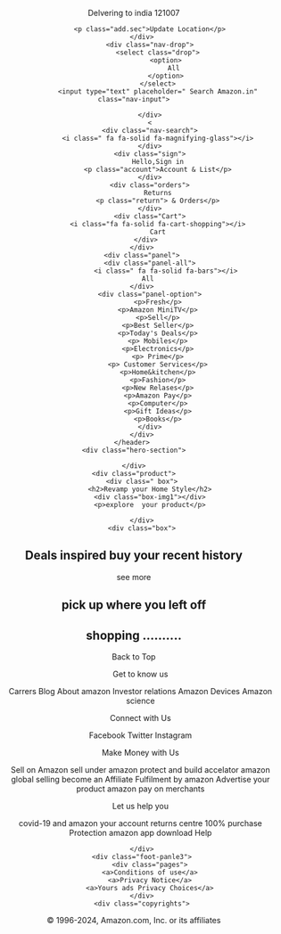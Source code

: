 <!DOCTYPE html>
<html lang="en">
<head>
    <meta charset="UTF-8">
    <meta name="viewport" content="width=device-width, initial-scale=1.0">
    <title>amazon.in</title>
    <link rel="stylesheet" href="style.css">
    <link rel="stylesheet" href="https://cdnjs.cloudflare.com/ajax/libs/font-awesome/6.5.2/css/all.min.css" integrity="sha512-SnH5WK+bZxgPHs44uWIX+LLJAJ9/2PkPKZ5QiAj6Ta86w+fsb2TkcmfRyVX3pBnMFcV7oQPJkl9QevSCWr3W6A==" crossorigin="anonymous" referrerpolicy="no-referrer" />
</head>
<body>
    <header>
        <div class="nav-bar">
        <div class="nav-logo">
            </div>
            <div class="nav-address">
                <p class="add.first">Delvering to india 121007</p>
                </div>
                    <div class="add-2">
                        
            <p class="add.sec">Update Location</p>
        </div>
            <div class="nav-drop">
                <select class="drop">
                    <option>
                        All
                    </option>
                </select>
                <input type="text" placeholder=" Search Amazon.in" class="nav-input">

            </div>
            <
            <div class="nav-search">
                <i class=" fa fa-solid fa-magnifying-glass"></i>
            </div>
            <div class="sign">
                Hello,Sign in
                <p class="account">Account & List</p>
            </div>
            <div class="orders">
                Returns
                <p class="return"> & Orders</p>
            </div>
            <div class="Cart">
                <i class="fa fa-solid fa-cart-shopping"></i>
                Cart
            </div>  
        </div>
        <div class="panel">
            <div class="panel-all">
                    <i class=" fa fa-solid fa-bars"></i>
           All
        </div>
            <div class="panel-option">
                <p>Fresh</p>
                <p>Amazon MiniTV</p>
                <p>Sell</p>
                <p>Best Seller</p>
                <p>Today's Deals</p>
                <p> Mobiles</p>
                <p>Electronics</p>
                <p> Prime</p>
                <p> Customer Services</p>
                <p>Home&kitchen</p>
                <p>Fashion</p>
                <p>New Relases</p>
                <p>Amazon Pay</p>
                <p>Computer</p>
                <p>Gift Ideas</p>
                <p>Books</p>
            </div>
        </div>
    </header> 
    <div class="hero-section">
        
    </div>
    <div class="product">
        <div class=" box">
            <h2>Revamp your Home Style</h2>
            <div class="box-img1"></div>
            <p>explore  your product</p>

        </div>
        <div class="box">
<h2>Deals inspired buy your recent history</h2>
<div class="box-img2"></div>
<div class="box-img3"></div>
<div class="box-img6"></div>
<p class="size">see more</p>
        </div>
            <div class="box">
                <h2>pick up where you left off</h2>
                <div class="box-img4"></div>
        </div>
        <div class=" box">
            <h2>shopping ..........</h2>
            <div class="box-img5"></div>
        </div>
    </div>
</div>
    <footer>
        <div class="nav-footer">
            Back to Top
        </div>
        <div class="foot-panel1">
            <ul>
                <p>Get to know us</p>
                <a>Carrers</a>
                <a>Blog</a>
                <a>About amazon</a>
                <a>Investor relations</a>
                <a>Amazon Devices</a>
                <a>Amazon science</a>
            </ul>
            <ul>
               <p>Connect with Us</p>
              <a>Facebook</a>
            <a>Twitter</a>
              <a>Instagram</a>
            </ul>
            <ul>
                <p>Make Money with Us</p>
<a>Sell on Amazon</a>
<a> sell under amazon</a>
<a> protect and build accelator</a>
<a>amazon global selling</a>
<a> become an Affiliate</a>
<a> Fulfilment by amazon</a>
<a> Advertise your product</a>
<a>  amazon pay on merchants</a>
            </ul>
            <ul>
               <p> Let us help you</p> 
               <a> covid-19 and amazon</a> 
               <a>your account</a> 
               <a> returns centre</a> 
               <a> 100% purchase Protection</a> 
               <a>amazon app download</a> 
               <a>Help</a>
            </ul>
        </div>
        <div class="foot-panel2">
            <div class="logo"></div>

        </div>
        <div class="foot-panle3">
            <div class="pages">
            <a>Conditions of use</a>
            <a>Privacy Notice</a>
            <a>Yours ads Privacy Choices</a>
        </div>
        <div class="copyrights">
© 1996-2024, Amazon.com, Inc. or its affiliates
        </div>
        </footer>
</body>
</html>
